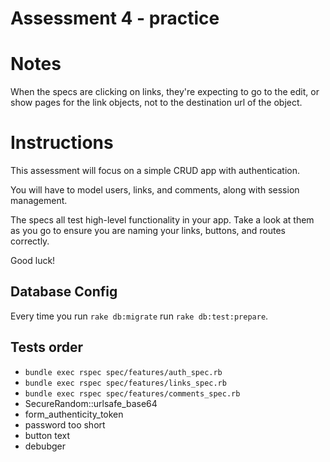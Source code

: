 # Assessment 4 - practice

# Notes
When the specs are clicking on links, they're expecting to go to the edit, or show pages for the link objects, not to the destination url of the object.


# Instructions
This assessment will focus on a simple CRUD app with authentication.

You will have to model users, links, and comments, along with session
management.

The specs all test high-level functionality in your app. Take a look at
them as you go to ensure you are naming your links, buttons, and routes
correctly.

Good luck!

## Database Config
Every time you run `rake db:migrate` run `rake db:test:prepare`.

## Tests order

* `bundle exec rspec spec/features/auth_spec.rb`
* `bundle exec rspec spec/features/links_spec.rb`
* `bundle exec rspec spec/features/comments_spec.rb`
* SecureRandom::urlsafe_base64
* form_authenticity_token
* password too short
* button text
* debubger